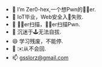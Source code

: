 - 👋 I’m Zer0-hex,一个想Pwn的🥬🐓er.
- 👀 IoT毕业，Web安全入🚪失败.
- 🌱 🦞🐓er扫描，🦞🐓er扫描Pwn.
- 💞️ 沉迷于🕹️无法自拔.
- 😄 学习残废，不能停.
- 💬 ✉️从不会回.
- 📫 gsslorz@gmail.com

<!--
**Zer0-hex/Zer0-hex** is a ✨ _special_ ✨ repository because its `README.md` (this file) appears on your GitHub profile.

Here are some ideas to get you started:

- 🔭 I’m currently working on ...
- 🌱 I’m currently learning ...
- 👯 I’m looking to collaborate on ...
- 🤔 I’m looking for help with ...
- 💬 Ask me about ...
- 📫 How to reach me: ...
- 😄 Pronouns: ...
- ⚡ Fun fact: ...
-->



